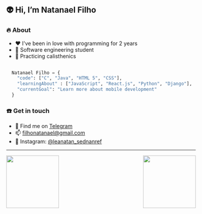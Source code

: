 ## 👽 Hi, I’m Natanael Filho
### 🔥 About

+ ❤️ I've been in love with programming for 2 years
+ 📙 Software engineering student
+ 💪 Practicing calisthenics

```Python
  
  Natanael Filho = {
    "code": ["C", "Java", "HTML 5", "CSS"],
    "learningAbout" : ["JavaScript", "React.js", "Python", "Django"],
    "currentGoal": "Learn more about mobile development"
  }

```

### ☎️ Get in touch
+ 📲 Find me on [Telegram](https://t.me/NatanaelFernandesCoelhoFilho)
+ 📫 filhonatanael@gmail.com
+ 📱 Instagram: [@leanatan_sednanref](https://www.instagram.com/leanatan_sednanref/)
---
<div>
  <img align="left" height="140" src="https://github-readme-stats.vercel.app/api?username=fernandes-natanael&show_icons=true&hide_border=false&line_height=20&title_color=f6d258&icon_color=f6d258&show_owner=true"/>
  <img align="right" height="140" src="https://github-readme-stats.vercel.app/api/top-langs/?username=fernandes-natanael&layout=compact&title_color=f6d258&hide=python"/>
</div>